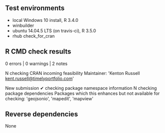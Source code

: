 ## Test environments
* local Windows 10 install, R 3.4.0
* winbuilder
* ubuntu 14.04.5 LTS (on travis-ci), R 3.5.0
* rhub check_for_cran

## R CMD check results

0 errors | 0 warnings | 2 notes

N  checking CRAN incoming feasibility
   Maintainer: 'Kenton Russell <kent.russell@timelyportfolio.com>'
   
   New submission
✔  checking package namespace information
N  checking package dependencies
   Packages which this enhances but not available for checking:
     'geojsonio', 'mapedit', 'mapview'

## Reverse dependencies

None

